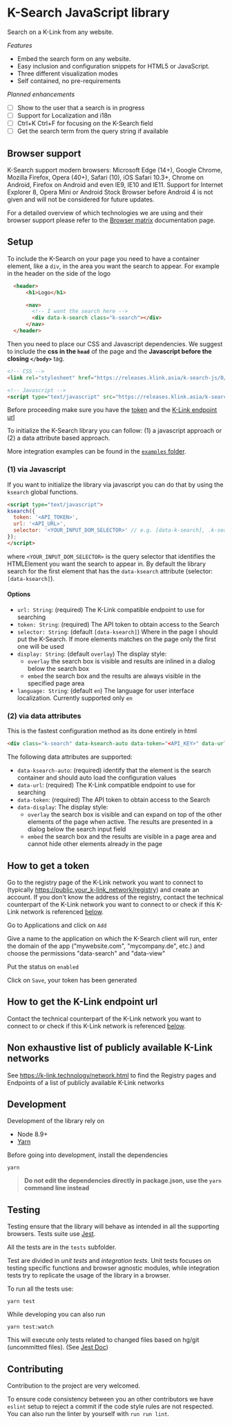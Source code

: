 # K-Search JavaScript library

Search on a K-Link from any website.

_Features_

- Embed the search form on any website.
- Easy inclusion and configuration snippets for HTML5 or JavaScript.
- Three different visualization modes
- Self contained, no pre-requirements

_Planned enhancements_

* [ ] Show to the user that a search is in progress
* [ ] Support for Localization and i18n
* [ ] Ctrl+K Ctrl+F for focusing on the K-Search field
* [ ] Get the search term from the query string if available

## Browser support

K-Search support modern browsers: Microsoft Edge (14+), Google Chrome, Mozilla Firefox,
Opera (40+), Safari (10), iOS Safari 10.3+, Chrome on Android, Firefox on Android and even IE9,
IE10 and IE11. Support for Internet Explorer 8, Opera Mini or Android Stock Browser before Android 4
is not given and will not be considered for future updates.

For a detailed overview of which technologies we are using and their browser support please
refer to the [Browser matrix](./docs/browser-matrix.md) documentation page.

## Setup

To include the K-Search on your page you need to have a container element, like a `div`, in the area you want
the search to appear. For example in the header on the side of the logo

```html
  <header>
      <h1>Logo</h1>

      <nav>
        <!-- I want the search here -->
        <div data-k-search class="k-search"></div>
      </nav>
  </header>
```

Then you need to place our CSS and Javascript dependencies. We suggest to include the **css in the `head`** of the page
and the **Javascript before the closing `</body>`** tag.

```html
<!-- CSS -->
<link rel="stylesheet" href="https://releases.klink.asia/k-search-js/0/k-search.min.css" />

<!-- Javascript -->
<script type="text/javascript" src="https://releases.klink.asia/k-search-js/0/k-search.min.js"></script>
```

Before proceeding make sure you have the [token](#token) and the [K-Link endpoint url](#endpoint)

To initialize the K-Search library you can follow: (1) a javascript approach or (2) a data attribute based approach.

More integration examples can be found in the [`examples` folder](./examples).

### (1) via Javascript

If you want to initialize the library via javascript you can do that by using the `ksearch` global functions.

```html
<script type="text/javascript">
ksearch({
  token: '<API_TOKEN>',
  url: '<API_URL>',
  selector: '<YOUR_INPUT_DOM_SELECTOR>' // e.g. [data-k-search], .k-search, ...
});
</script>
```

where `<YOUR_INPUT_DOM_SELECTOR>` is the query selector that identifies the HTMLElement you want the search to appear in.
By default the library search for the first element that has the `data-ksearch` attribute (selector: `[data-ksearch]`).


#### Options

- `url: String`: (required) The K-Link compatible endpoint to use for searching
- `token: String`: (required) The API token to obtain access to the Search
- `selector: String`: (default `[data-ksearch]`) Where in the page I should put the K-Search.
   If more elements matches on the page only the first one will be used
- `display: String`: (default `overlay`) The display style:
  + `overlay` the search box is visible and results are inlined in a dialog below the search box
  + `embed` the search box and the results are always visible in the specified page area
- `language: String`: (default `en`) The language for user interface localization. Currently supported only `en`

### (2) via data attributes

This is the fastest configuration method as its done entirely in html

```html
<div class="k-search" data-ksearch-auto data-token="<API_KEY>" data-url="<URL_TO_K-LINK>"></div>
```

The following data attributes are supported:

- `data-ksearch-auto`: (required) identify that the element is the search container and should auto load
   the configuration values
- `data-url`: (required) The K-Link compatible endpoint to use for searching
- `data-token`: (required) The API token to obtain access to the Search
- `data-display`: The display style:
  + `overlay` the search box is visible and can expand on top of the other elements of the page when active. The
   results are presented in a dialog below the search input field
  + `embed` the search box and the results are visible in a page area and cannot hide other elements already in the page

## <a name = 'token'>How to get a token</a>

Go to the registry page of the K-Link network you want to connect to (typically https://public.your_k-link_network/registry) and create an account. If you don't know the address of the registry, contact the technical counterpart of the K-Link network you want to connect to or check if this K-Link network is referenced [below](#list-k-links).

Go to Applications and click on `Add`

Give a name to the application on which the K-Search client will run, enter the domain of the app ("mywebsite.com", "mycompany.de", etc.) and choose the permissions "data-search" and "data-view"

Put the status on `enabled`

Click on `Save`, your token has been generated

## <a name = 'endpoint'>How to get the K-Link endpoint url</a>

Contact the technical counterpart of the K-Link network you want to connect to or check if this K-Link network is referenced [below](#list-k-links).

## <a name = 'list-k-links'>Non exhaustive list of publicly available K-Link networks</a>

See https://k-link.technology/network.html to find the Registry pages and Endpoints of a list of publicly available K-Link networks

## Development

Development of the library rely on

- Node 8.9+
- [Yarn](https://yarnpkg.com/)

Before going into development, install the dependencies

```
yarn
```

> **Do not edit the dependencies directly in package.json, use the `yarn` command line instead**

## Testing

Testing ensure that the library will behave as intended in all the supporting browsers.
Tests suite use [Jest](https://facebook.github.io/jest/).

All the tests are in the `tests` subfolder.

Test are divided in _unit tests_ and _integration tests_. Unit tests focuses on testing specific functions
and browser agnostic modules, while integration tests try to replicate the usage of the library in a browser.

To run all the tests use:

```
yarn test
```

While developing you can also run

```
yarn test:watch
```

This will execute only tests related to changed files based on hg/git (uncommitted files).
(See [Jest Doc](https://facebook.github.io/jest/docs/cli.html#running-from-the-command-line))

## Contributing

Contribution to the project are very welcomed.

To ensure code consistency between you an other contributors we have `eslint` setup to reject a commit if the code
style rules are not respected. You can also run the linter by yourself with `run run lint`.
